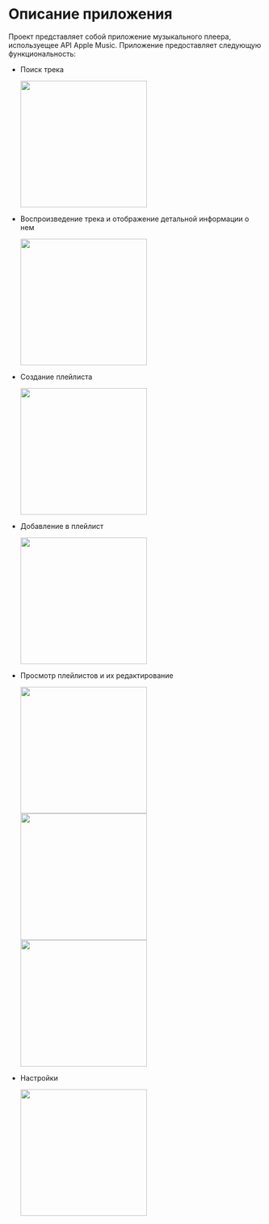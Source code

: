 # Описание приложения

Проект представляет собой приложение музыкального плеера, используещее API Apple Music. Приложение предоставляет следующую функциональность:

- Поиск трека

  <img src="https://github.com/VPolikushin94/Playlist_Maker/assets/121296133/7a4c0245-69fa-4121-a55b-eb86d63bae70" width="250"/>

- Воспроизведение трека и отображение детальной информации о нем

  <img src="https://github.com/VPolikushin94/Playlist_Maker/assets/121296133/fc49be28-302d-42a7-b9f2-2bc748ca02bf" width="250"/>

- Создание плейлиста

  <img src="https://github.com/VPolikushin94/Playlist_Maker/assets/121296133/8922f96a-17d4-4236-9fc5-baac95f59e1a" width="250"/>

- Добавление в плейлист

  <img src="https://github.com/VPolikushin94/Playlist_Maker/assets/121296133/969b881f-57a7-49d0-829b-7f44985279af" width="250"/>

- Просмотр плейлистов и их редактирование

  <img src="https://github.com/VPolikushin94/Playlist_Maker/assets/121296133/9cd0c8cf-4bf0-4b61-a9d9-7e676bc4c15e" width="250"/>
  <img src="https://github.com/VPolikushin94/Playlist_Maker/assets/121296133/6466ac86-1c06-40b2-836c-4767795fe862" width="250"/>
  <img src="https://github.com/VPolikushin94/Playlist_Maker/assets/121296133/5515fd36-6364-4083-b7ff-91dc60d44082" width="250"/>

- Настройки

  <img src="https://github.com/VPolikushin94/Playlist_Maker/assets/121296133/9651979d-c84a-47c0-a725-fa3721a17288" width="250"/>

